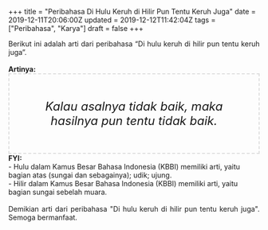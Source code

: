 +++
title = "Peribahasa Di Hulu Keruh di Hilir Pun Tentu Keruh Juga"
date = 2019-12-11T20:06:00Z
updated = 2019-12-12T11:42:04Z
tags = ["Peribahasa", "Karya"]
draft = false
+++

<div dir="ltr" style="text-align: left;" trbidi="on"><div style="text-align: justify;">Berikut ini adalah arti dari peribahasa “Di hulu keruh di hilir pun tentu keruh juga”.</div><br /><div style="text-align: justify;"><b>Artinya:</b></div><div style="border: 2px dashed #ddd; font-size: 24px; height: auto; margin: 0 auto; padding: 50px; text-align: center; width: auto;"><i>Kalau asalnya tidak baik, maka hasilnya pun tentu tidak baik.</i></div><b>FYI:</b><br />- Hulu dalam Kamus Besar Bahasa Indonesia (KBBI) memiliki arti, yaitu bagian atas (sungai dan sebagainya); udik; ujung.<br />- Hilir dalam Kamus Besar Bahasa Indonesia (KBBI) memiliki arti, yaitu bagian sungai sebelah muara.<br /><br /><div style="text-align: justify;">Demikian arti dari peribahasa "Di hulu keruh di hilir pun tentu keruh juga". Semoga bermanfaat.</div></div>
